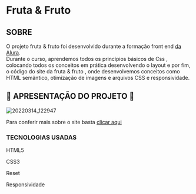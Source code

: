 # Fruta & Fruto

<h2> SOBRE </h2>

<p> O projeto fruta & fruto foi desenvolvido durante a formação front end <a href="https://cursos.alura.com.br/user/shacrony" target="_blank"> da Alura</a>. <br> Durante o curso, aprendemos todos os princípios básicos de Css , colocando todos os conceitos em prática desenvolvendo o layout e por fim, o código do site da fruta & fruto , onde desenvolvemos conceitos como HTML semântico, otimização de imagens e arquivos CSS e responsividade.


<h2> 🍎 APRESENTAÇÃO DO PROJETO 🍎 </h2>

![20220314_122947](https://user-images.githubusercontent.com/61089592/158208947-fd184d0b-be38-4877-a0f4-a42f5b807a48.gif)


Para conferir mais sobre o site basta <a href="https://shacrony.github.io/fruta-fruto/" target="_blank"> clicar aqui </a> 

<h3> TECNOLOGIAS USADAS </h3>

HTML5

CSS3

Reset

Responsividade
